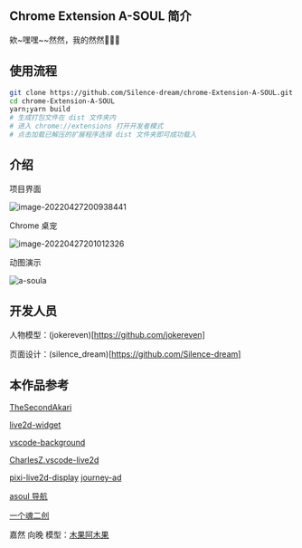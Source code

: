 ## Chrome Extension A-SOUL 简介

欸~嘿嘿~~然然，我的然然🥵🥵🥵

## 使用流程

```bash
git clone https://github.com/Silence-dream/chrome-Extension-A-SOUL.git
cd chrome-Extension-A-SOUL
yarn;yarn build
# 生成打包文件在 dist 文件夹内
# 进入 chrome://extensions 打开开发者模式
# 点击加载已解压的扩展程序选择 dist 文件夹即可成功载入
```

## 介绍

项目界面

![image-20220427200938441](https://cdn.jsdelivr.net/gh/Silence-dream/bed@master/img/202204272009219.png)

Chrome 桌宠

![image-20220427201012326](https://cdn.jsdelivr.net/gh/Silence-dream/bed@master/img/202204272010816.png)

动图演示

![a-soula](https://cdn.jsdelivr.net/gh/Silence-dream/bed@master/img/202204272013417.gif)

## 开发人员

人物模型：(jokereven)[https://github.com/jokereven]

页面设计：(silence_dream)[https://github.com/Silence-dream]

## 本作品参考

[TheSecondAkari](https://github.com/TheSecondAkari/vscode-live2d)

[live2d-widget](https://github.com/stevenjoezhang/live2d-widget)

[vscode-background](https://github.com/shalldie/vscode-background)

[CharlesZ.vscode-live2d](https://marketplace.visualstudio.com/items?itemName=CharlesZ.vscode-live2d)

[pixi-live2d-display](https://github.com/guansss/pixi-live2d-display)
[journey-ad](https://github.com/journey-ad)

[asoul 导航](https://asoulworld.com/)

[一个魂二创](https://asoul.cloud/)

嘉然 向晚 模型：[木果阿木果](https://space.bilibili.com/886695)
